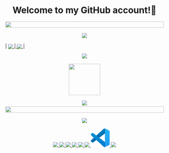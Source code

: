 <div align="center">
  <h1> Welcome to my GitHub account!👋 </h1>
</div>

<!--📏LINE-->
<img src="https://i.imgur.com/dBaSKWF.gif" height="20" width="100%">

<!--📊💬STATTITLE / 🌐WEBSITE: https://textanim.com/ -->
<p align="center">
<img src="https://i.imgur.com/YCw47Dm.gif">

| <a href="#"><img align="center" src="https://github-readme-stats.vercel.app/api?username=milkeles&show_icons=true&border_color=92B304&theme=merko" /> |
 <a href="#"><img align="center" src="https://streak-stats.demolab.com/?user=milkeles&border=92B304&theme=merko" /> |

<div align = "center">
   <img class="img" src="https://github-readme-stats.vercel.app/api/top-langs/?username=milkeles&layout=compact&show_icons=true&border_color=92B304&theme=merko" />
<div>

<!--🏆TROPHYGIF-->
<p align="center">
<img src="https://media.tenor.com/0ENB5HuTH0gAAAAi/trophy-beker.gif"  width="100px" height="100px"></p>



<div align="center">
  <img class="img" src="https://github-profile-trophy.vercel.app/?username=milkeles&theme=matrix&no-frame=true&title=Commits,Stars,Issues,Repositories&column=4" />
</div>

<img src="https://i.imgur.com/dBaSKWF.gif" height="20" width="100%">

<!--🤔INTERESTTITLE-->
<p align="center">
<img src="https://i.imgur.com/ozEwbHs.gif">

<!--🖼️🖼️INTERSTLOGOS-->
<p align="center">
<img src="https://cdn.worldvectorlogo.com/logos/c--4.svg" width="60">
<img src="https://www.vectorlogo.zone/logos/python/python-icon.svg" width="60">
<img src="https://www.vectorlogo.zone/logos/unity3d/unity3d-icon.svg" width="60">
<img src="https://upload.wikimedia.org/wikipedia/commons/1/18/ISO_C%2B%2B_Logo.svg" width="60">
<img src="https://upload.wikimedia.org/wikipedia/commons/thumb/e/eb/Roblox_Studio_logo_-_2022.svg/478px-Roblox_Studio_logo_-_2022.svg.png?20221115153004" width="60">
<img src="https://www.vectorlogo.zone/logos/adobe_illustrator/adobe_illustrator-icon.svg" width="60">
<img src="https://raw.githubusercontent.com/github/explore/80688e429a7d4ef2fca1e82350fe8e3517d3494d/topics/visual-studio-code/visual-studio-code.png" width="60">
<img src="https://www.vectorlogo.zone/logos/github/github-icon.svg" width="60">
</h4>
